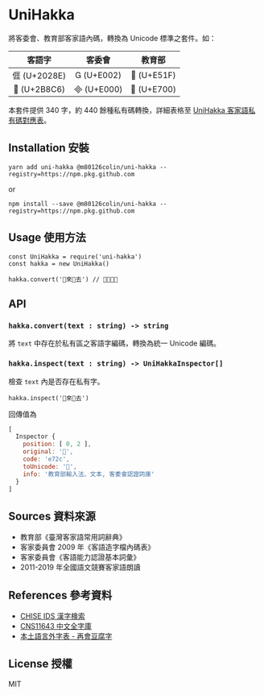 # UniHakka

將客委會、教育部客家語內碼，轉換為 Unicode 標準之套件。如：

| 客語字 | 客委會 | 教育部 |
|:---:|:---:|:---:|
| 𠊎 (U+2028E) |  (U+E002) |  (U+E51F) |
| 𫣆 (U+2B8C6) |  (U+E000) |  (U+E700) |

本套件提供 340 字，約 440 餘種私有碼轉換，詳細表格至 [UniHakka 客家語私有碼對應表](https://docs.google.com/spreadsheets/d/1_OLALrobGqdlMRoBZIgVmx5AnsixFJdgDeqHdrJAwCA/edit?usp=sharing)。

## Installation 安裝

```
yarn add uni-hakka @m80126colin/uni-hakka --registry=https://npm.pkg.github.com
```

or

```
npm install --save @m80126colin/uni-hakka --registry=https://npm.pkg.github.com
```

## Usage 使用方法

``` es6
const UniHakka = require('uni-hakka')
const hakka = new UniHakka()

hakka.convert('來去') // 𫟧來𫟧去
```

## API

### `hakka.convert(text : string) -> string`

將 `text` 中存在於私有區之客語字編碼，轉換為統一 Unicode 編碼。

### `hakka.inspect(text : string) -> UniHakkaInspector[]`

檢查 `text` 內是否存在私有字。

``` es6
hakka.inspect('來去')
```

回傳值為

``` js
[
  Inspector {
    position: [ 0, 2 ],
    original: '',
    code: 'e72c',
    toUnicode: '𫟧',
    info: '教育部輸入法、文本, 客委會認證詞庫'
  }
]
```

## Sources 資料來源

* 教育部《臺灣客家語常用詞辭典》
* 客家委員會 2009 年《客語造字檔內碼表》
* 客家委員會《客語能力認證基本詞彙》
* 2011-2019 年全國語文競賽客家語朗讀

## References 參考資料

* [CHISE IDS 漢字検索](http://www.chise.org/ids-find)
* [CNS11643 中文全字庫](https://www.cns11643.gov.tw/index.jsp)
* [本土語言外字表 - 再會豆腐字](https://tauhu.tw/gua-ji-pio/)

## License 授權

MIT

